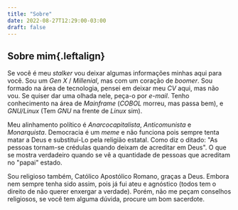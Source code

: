 ```yaml
---
title: "Sobre"
date: 2022-08-27T12:29:00-03:00
draft: false
---
```

## Sobre mim{.leftalign}

Se você é meu *stalker* vou deixar algumas informações minhas aqui para
você. Sou um *Gen X* / *Millenial*, mas com um coração de *boomer*. Sou
formado na área de tecnologia, pensei em deixar meu *CV* aqui, mas
não vou. Se quiser dar uma olhada nele, peça-o por *e-mail*. Tenho
conhecimento na área de *Mainframe* (*COBOL* morreu, mas passa bem),
e *GNU/Linux* (Tem *GNU* na frente de *Linux* sim).

Meu alinhamento político é *Anarcocapitalista*, *Anticomunista* e
*Monarquista*. Democracia é um *meme* e não funciona pois sempre
tenta matar a Deus e substituí-Lo pela religião estatal. Como
diz o ditado: "As pessoas tornam-se crédulas quando deixam
de acreditar em Deus". O que se mostra verdadeiro quando se
vê a quantidade de pessoas que acreditam no "papai" estado.

Sou religioso também, Católico Apostólico Romano, graças a Deus.
Embora nem sempre tenha sido assim, pois já fui ateu e agnóstico
(todos tem o direito de não querer enxergar a verdade). Porém, não
me peçam conselhos religiosos, se você tem alguma dúvida, procure
um bom sacerdote.
